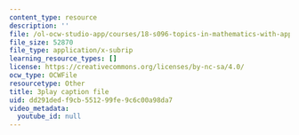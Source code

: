 ```yaml
---
content_type: resource
description: ''
file: /ol-ocw-studio-app/courses/18-s096-topics-in-mathematics-with-applications-in-finance-fall-2013/dd291dedf9cb551299fe9c6c00a98da7_qdbkvD4N-us.vtt
file_size: 52870
file_type: application/x-subrip
learning_resource_types: []
license: https://creativecommons.org/licenses/by-nc-sa/4.0/
ocw_type: OCWFile
resourcetype: Other
title: 3play caption file
uid: dd291ded-f9cb-5512-99fe-9c6c00a98da7
video_metadata:
  youtube_id: null
---
```

